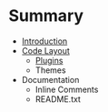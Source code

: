 # Summary

* [Introduction](README.md)
* [Code Layout](code_layout.md)
   * [Plugins](plugins.md)
   * Themes
* Documentation
   * Inline Comments
   * README.txt


